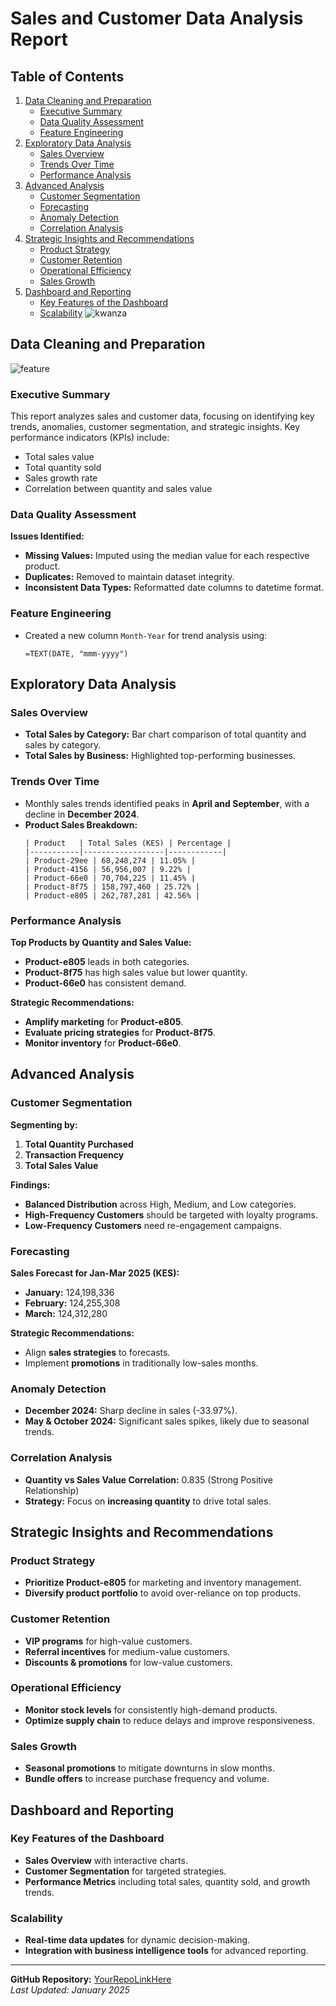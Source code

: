 # Sales and Customer Data Analysis Report

## Table of Contents
1. [Data Cleaning and Preparation](#data-cleaning-and-preparation)
   - [Executive Summary](#executive-summary)
   - [Data Quality Assessment](#data-quality-assessment)
   - [Feature Engineering](#feature-engineering)
2. [Exploratory Data Analysis](#exploratory-data-analysis)
   - [Sales Overview](#sales-overview)
   - [Trends Over Time](#trends-over-time)
   - [Performance Analysis](#performance-analysis)
3. [Advanced Analysis](#advanced-analysis)
   - [Customer Segmentation](#customer-segmentation)
   - [Forecasting](#forecasting)
   - [Anomaly Detection](#anomaly-detection)
   - [Correlation Analysis](#correlation-analysis)
4. [Strategic Insights and Recommendations](#strategic-insights-and-recommendations)
   - [Product Strategy](#product-strategy)
   - [Customer Retention](#customer-retention)
   - [Operational Efficiency](#operational-efficiency)
   - [Sales Growth](#sales-growth)
5. [Dashboard and Reporting](#dashboard-and-reporting)
   - [Key Features of the Dashboard](#key-features-of-the-dashboard)
   - [Scalability](#scalability)
![kwanza](https://github.com/user-attachments/assets/28f470ae-c219-44ed-bb0d-584413d70491)

## Data Cleaning and Preparation
![feature](https://github.com/user-attachments/assets/b4dc18a6-d604-48ef-b321-8fbee4e85ccf)

### Executive Summary
This report analyzes sales and customer data, focusing on identifying key trends, anomalies, customer segmentation, and strategic insights. Key performance indicators (KPIs) include:
- Total sales value
- Total quantity sold
- Sales growth rate
- Correlation between quantity and sales value

### Data Quality Assessment
**Issues Identified:**
- **Missing Values:** Imputed using the median value for each respective product.
- **Duplicates:** Removed to maintain dataset integrity.
- **Inconsistent Data Types:** Reformatted date columns to datetime format.

### Feature Engineering
- Created a new column `Month-Year` for trend analysis using:
  ```excel
  =TEXT(DATE, "mmm-yyyy")
  ```

## Exploratory Data Analysis

### Sales Overview
- **Total Sales by Category:** Bar chart comparison of total quantity and sales by category.
- **Total Sales by Business:** Highlighted top-performing businesses.

### Trends Over Time
- Monthly sales trends identified peaks in **April and September**, with a decline in **December 2024**.
- **Product Sales Breakdown:**
  ```
  | Product   | Total Sales (KES) | Percentage |
  |-----------|------------------|------------|
  | Product-29ee | 68,248,274 | 11.05% |
  | Product-4156 | 56,956,007 | 9.22% |
  | Product-66e0 | 70,704,225 | 11.45% |
  | Product-8f75 | 158,797,460 | 25.72% |
  | Product-e805 | 262,787,281 | 42.56% |
  ```

### Performance Analysis
**Top Products by Quantity and Sales Value:**
- **Product-e805** leads in both categories.
- **Product-8f75** has high sales value but lower quantity.
- **Product-66e0** has consistent demand.

**Strategic Recommendations:**
- **Amplify marketing** for **Product-e805**.
- **Evaluate pricing strategies** for **Product-8f75**.
- **Monitor inventory** for **Product-66e0**.

## Advanced Analysis

### Customer Segmentation
**Segmenting by:**
1. **Total Quantity Purchased**
2. **Transaction Frequency**
3. **Total Sales Value**

**Findings:**
- **Balanced Distribution** across High, Medium, and Low categories.
- **High-Frequency Customers** should be targeted with loyalty programs.
- **Low-Frequency Customers** need re-engagement campaigns.

### Forecasting
**Sales Forecast for Jan-Mar 2025 (KES):**
- **January:** 124,198,336
- **February:** 124,255,308
- **March:** 124,312,280

**Strategic Recommendations:**
- Align **sales strategies** to forecasts.
- Implement **promotions** in traditionally low-sales months.

### Anomaly Detection
- **December 2024:** Sharp decline in sales (-33.97%).
- **May & October 2024:** Significant sales spikes, likely due to seasonal trends.

### Correlation Analysis
- **Quantity vs Sales Value Correlation:** 0.835 (Strong Positive Relationship)
- **Strategy:** Focus on **increasing quantity** to drive total sales.

## Strategic Insights and Recommendations

### Product Strategy
- **Prioritize Product-e805** for marketing and inventory management.
- **Diversify product portfolio** to avoid over-reliance on top products.

### Customer Retention
- **VIP programs** for high-value customers.
- **Referral incentives** for medium-value customers.
- **Discounts & promotions** for low-value customers.

### Operational Efficiency
- **Monitor stock levels** for consistently high-demand products.
- **Optimize supply chain** to reduce delays and improve responsiveness.

### Sales Growth
- **Seasonal promotions** to mitigate downturns in slow months.
- **Bundle offers** to increase purchase frequency and volume.

## Dashboard and Reporting

### Key Features of the Dashboard
- **Sales Overview** with interactive charts.
- **Customer Segmentation** for targeted strategies.
- **Performance Metrics** including total sales, quantity sold, and growth trends.

### Scalability
- **Real-time data updates** for dynamic decision-making.
- **Integration with business intelligence tools** for advanced reporting.

---
**GitHub Repository:** [YourRepoLinkHere](#)  
_Last Updated: January 2025_
